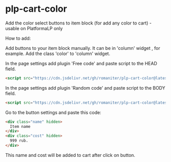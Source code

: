 # plp-cart-color
Add the color select buttons to item block (for add any color to cart) - usable on PlatformaLP only

How to add:

Add buttons to your item block manually. It can be in 'column' widget , for example.
Add the class 'color' to 'column' widget.

In the page settings add plugin 'Free code' and paste script to the HEAD field.
```html
<script src="https://cdn.jsdelivr.net/gh/romaniter/plp-cart-color@latest/style.css"></script>
```

In the page settings add plugin 'Random code' and paste script to the BODY field.
```html
<script src="https://cdn.jsdelivr.net/gh/romaniter/plp-cart-color@latest/script.js"></script>
```

Go to the button settings and paste this code:
```html
<div class="name" hidden>
  Item name
</div>
<div class="cost" hidden>
  999 rub.
</div>
```
This name and cost will be added to cart after click on button.

